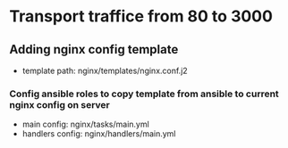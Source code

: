 # Transport traffice from 80 to 3000 #
## Adding nginx config template ##

 - template path: nginx/templates/nginx.conf.j2

### Config ansible roles to copy template from ansible to current nginx config on server ###

 - main config: nginx/tasks/main.yml
 - handlers config: nginx/handlers/main.yml